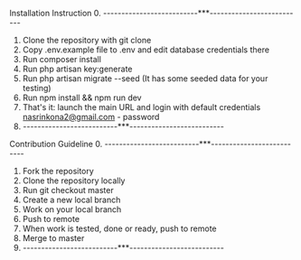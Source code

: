 
Installation Instruction
0. --------------------------***--------------------------

1. Clone the repository with git clone
2. Copy .env.example file to .env and edit database credentials there
3. Run composer install
4. Run php artisan key:generate
5. Run php artisan migrate --seed (It has some seeded data for your testing)
6. Run npm install && npm run dev
7. That's it: launch the main URL and login with default credentials nasrinkona2@gmail.com - password
8. --------------------------***--------------------------


Contribution Guideline
0. --------------------------***--------------------------

1. Fork the repository
2. Clone the repository locally
3. Run git checkout master
4. Create a new local branch
5. Work on your local branch
6. Push to remote
7. When work is tested, done or ready, push to remote
8. Merge to master
9. --------------------------***--------------------------